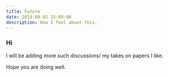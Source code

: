 ```yaml
---
title: Future
date: 2024-09-02 15:09:00
description: How I feel about this.
---
```



### Hi

I will be adding more such discussions/ my takes on papers I like.<br>

Hope you are doing well.

